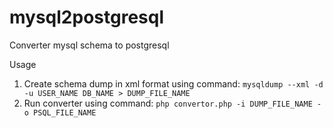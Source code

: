 mysql2postgresql
================

Converter mysql schema to postgresql

Usage

1. Create schema dump in xml format using command: `mysqldump --xml -d -u USER_NAME DB_NAME > DUMP_FILE_NAME`
2. Run converter using command: `php convertor.php -i DUMP_FILE_NAME -o PSQL_FILE_NAME`